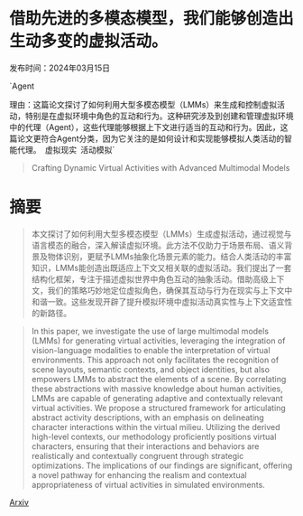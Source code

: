 # 借助先进的多模态模型，我们能够创造出生动多变的虚拟活动。

发布时间：2024年03月15日

`Agent

理由：这篇论文探讨了如何利用大型多模态模型（LMMs）来生成和控制虚拟活动，特别是在虚拟环境中角色的互动和行为。这种研究涉及到创建和管理虚拟环境中的代理（Agent），这些代理能够根据上下文进行适当的互动和行为。因此，这篇论文更符合Agent分类，因为它关注的是如何设计和实现能够模拟人类活动的智能代理。` `虚拟现实` `活动模拟`

> Crafting Dynamic Virtual Activities with Advanced Multimodal Models

# 摘要

> 本文探讨了如何利用大型多模态模型（LMMs）生成虚拟活动，通过视觉与语言模态的融合，深入解读虚拟环境。此方法不仅助力于场景布局、语义背景及物体识别，更赋予LMMs抽象化场景元素的能力。结合人类活动的丰富知识，LMMs能创造出既适应上下文又相关联的虚拟活动。我们提出了一套结构化框架，专注于描述虚拟世界中角色互动的抽象活动。借助高级上下文，我们的策略巧妙地定位虚拟角色，确保其互动与行为在现实与上下文中和谐一致。这些发现开辟了提升模拟环境中虚拟活动真实性与上下文适宜性的新路径。

> In this paper, we investigate the use of large multimodal models (LMMs) for generating virtual activities, leveraging the integration of vision-language modalities to enable the interpretation of virtual environments. This approach not only facilitates the recognition of scene layouts, semantic contexts, and object identities, but also empowers LMMs to abstract the elements of a scene. By correlating these abstractions with massive knowledge about human activities, LMMs are capable of generating adaptive and contextually relevant virtual activities. We propose a structured framework for articulating abstract activity descriptions, with an emphasis on delineating character interactions within the virtual milieu. Utilizing the derived high-level contexts, our methodology proficiently positions virtual characters, ensuring that their interactions and behaviors are realistically and contextually congruent through strategic optimizations. The implications of our findings are significant, offering a novel pathway for enhancing the realism and contextual appropriateness of virtual activities in simulated environments.

[Arxiv](https://arxiv.org/abs/2406.17582)